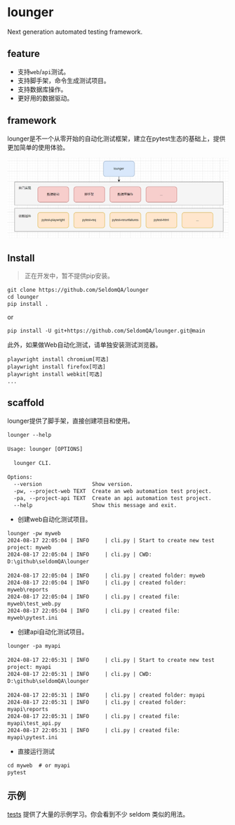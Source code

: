 # lounger
Next generation automated testing framework.

## feature

* 支持`web`/`api`测试。
* 支持脚手架，命令生成测试项目。
* 支持数据库操作。
* 更好用的数据驱动。

## framework

lounger是不一个从零开始的自动化测试框架，建立在pytest生态的基础上，提供更加简单的使用体验。

![](./images/framework.png)

## Install

> 正在开发中，暂不提供pip安装。

```shell
git clone https://github.com/SeldomQA/lounger
cd lounger
pip install .
```

or 

```shell
pip install -U git+https://github.com/SeldomQA/lounger.git@main
```

此外，如果做Web自动化测试，请单独安装测试浏览器。

```shell
playwright install chromium[可选]
playwright install firefox[可选]
playwright install webkit[可选]
...
```

## scaffold

lounger提供了脚手架，直接创建项目和使用。

```shell
lounger --help

Usage: lounger [OPTIONS]

  lounger CLI.

Options:
  --version                Show version.
  -pw, --project-web TEXT  Create an web automation test project.
  -pa, --project-api TEXT  Create an api automation test project.
  --help                   Show this message and exit.
```

* 创建web自动化测试项目。

```shell
lounger -pw myweb
2024-08-17 22:05:04 | INFO     | cli.py | Start to create new test project: myweb
2024-08-17 22:05:04 | INFO     | cli.py | CWD: D:\github\seldomQA\lounger

2024-08-17 22:05:04 | INFO     | cli.py | created folder: myweb
2024-08-17 22:05:04 | INFO     | cli.py | created folder: myweb\reports
2024-08-17 22:05:04 | INFO     | cli.py | created file: myweb\test_web.py
2024-08-17 22:05:04 | INFO     | cli.py | created file: myweb\pytest.ini
```

* 创建api自动化测试项目。

```shell
lounger -pa myapi

2024-08-17 22:05:31 | INFO     | cli.py | Start to create new test project: myapi
2024-08-17 22:05:31 | INFO     | cli.py | CWD: D:\github\seldomQA\lounger

2024-08-17 22:05:31 | INFO     | cli.py | created folder: myapi
2024-08-17 22:05:31 | INFO     | cli.py | created folder: myapi\reports
2024-08-17 22:05:31 | INFO     | cli.py | created file: myapi\test_api.py
2024-08-17 22:05:31 | INFO     | cli.py | created file: myapi\pytest.ini
```

* 直接运行测试

```shell
cd myweb  # or myapi
pytest
```

## 示例

[tests](./tests/) 提供了大量的示例学习。你会看到不少 seldom 类似的用法。
